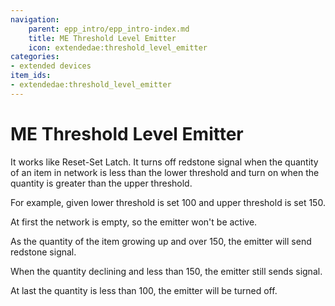 ```yaml
---
navigation:
    parent: epp_intro/epp_intro-index.md
    title: ME Threshold Level Emitter
    icon: extendedae:threshold_level_emitter
categories:
- extended devices
item_ids:
- extendedae:threshold_level_emitter
---
```


# ME Threshold Level Emitter

<GameScene zoom="8" background="transparent">
  <ImportStructure src="../structure/cable_threshold_level_emitter.snbt"></ImportStructure>
</GameScene>

It works like Reset-Set Latch. It turns off redstone signal when the quantity of an item in network is less than
the lower threshold and turn on when the quantity is greater than the upper threshold.

For example, given lower threshold is set 100 and upper threshold is set 150.

At first the network is empty, so the emitter won't be active.

As the quantity of the item growing up and over 150, the emitter will send redstone signal.

When the quantity declining and less than 150, the emitter still sends signal.

At last the quantity is less than 100, the emitter will be turned off.
